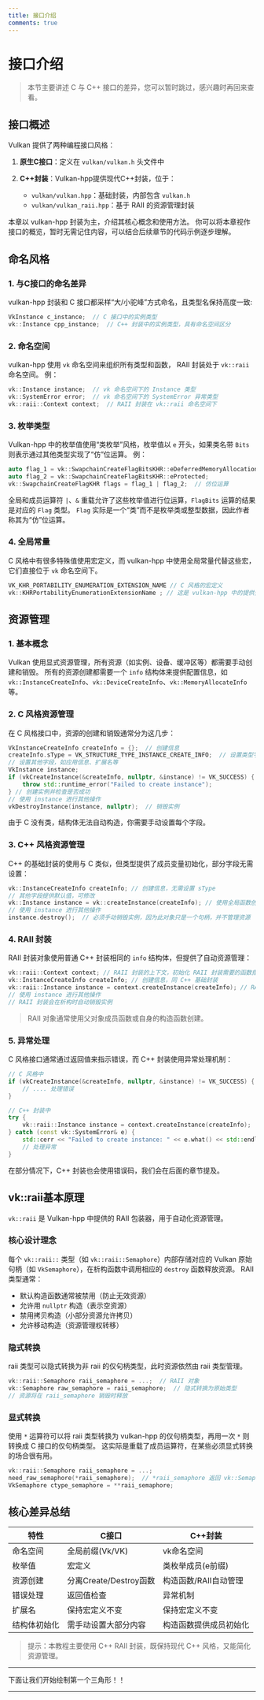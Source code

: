 ```yaml
---
title: 接口介绍
comments: true
---
```

# **接口介绍**

> 本节主要讲述 C 与 C++ 接口的差异，您可以暂时跳过，感兴趣时再回来查看。

## **接口概述**

Vulkan 提供了两种编程接口风格：

1. **原生C接口**：定义在 `vulkan/vulkan.h` 头文件中

2. **C++封装**：Vulkan-hpp提供现代C++封装，位于：
    - `vulkan/vulkan.hpp`：基础封装，内部包含 `vulkan.h`
    - `vulkan/vulkan_raii.hpp`：基于 RAII 的资源管理封装

本章以 vulkan-hpp 封装为主，介绍其核心概念和使用方法。
你可以将本章视作接口的概览，暂时无需记住内容，可以结合后续章节的代码示例逐步理解。

## **命名风格**

### 1. 与C接口的命名差异

vulkan-hpp 封装和 C 接口都采样“大/小驼峰”方式命名，且类型名保持高度一致:

```cpp
VkInstance c_instance;  // C 接口中的实例类型
vk::Instance cpp_instance;  // C++ 封装中的实例类型，具有命名空间区分
```

### 2. 命名空间

vulkan-hpp 使用 `vk` 命名空间来组织所有类型和函数， RAII 封装处于 `vk::raii` 命名空间。
例：

```cpp
vk::Instance instance;  // vk 命名空间下的 Instance 类型
vk::SystemError error;  // vk 命名空间下的 SystemError 异常类型
vk::raii::Context context;  // RAII 封装在 vk::raii 命名空间下
```

### 3. 枚举类型

Vulkan-hpp 中的枚举值使用“类枚举”风格，枚举值以 `e` 开头，如果类名带 `Bits` 则表示通过其他类型实现了“仿”位运算。
例：

```cpp
auto flag_1 = vk::SwapchainCreateFlagBitsKHR::eDeferredMemoryAllocationEXT;
auto flag_2 = vk::SwapchainCreateFlagBitsKHR::eProtected;
vk::SwapchainCreateFlagKHR flags = flag_1 | flag_2;  // 仿位运算
```

全局和成员运算符 `|`、`&` 重载允许了这些枚举值进行位运算，`FlagBits` 运算的结果是对应的 `Flag` 类型。
`Flag` 实际是一个“类”而不是枚举类或整型数据，因此作者称其为“仿”位运算。

### 4. 全局常量

C 风格中有很多特殊值使用宏定义，而 vulkan-hpp 中使用全局常量代替这些宏，它们直接位于 `vk` 命名空间下。

```cpp
VK_KHR_PORTABILITY_ENUMERATION_EXTENSION_NAME // C 风格的宏定义
vk::KHRPortabilityEnumerationExtensionName ; // 这是 vulkan-hpp 中的提供全局常量
```

## **资源管理**

### 1. 基本概念

Vulkan 使用显式资源管理，所有资源（如实例、设备、缓冲区等）都需要手动创建和销毁。
所有的资源创建都需要一个 `info` 结构体来提供配置信息，如 `vk::InstanceCreateInfo`、`vk::DeviceCreateInfo`、`vk::MemoryAllocateInfo` 等。

### 2. C 风格资源管理

在 C 风格接口中，资源的创建和销毁通常分为这几步：

```cpp
VkInstanceCreateInfo createInfo = {};  // 创建信息
createInfo.sType = VK_STRUCTURE_TYPE_INSTANCE_CREATE_INFO;  // 设置类型字段 sType
// 设置其他字段，如应用信息、扩展名等
VkInstance instance;
if (vkCreateInstance(&createInfo, nullptr, &instance) != VK_SUCCESS) {
    throw std::runtime_error("Failed to create instance");
} // 创建实例并检查是否成功
// 使用 instance 进行其他操作
vkDestroyInstance(instance, nullptr);  // 销毁实例
```

由于 C 没有类，结构体无法自动构造，你需要手动设置每个字段。

### 3. C++ 风格资源管理

C++ 的基础封装的使用与 C 类似，但类型提供了成员变量初始化，部分字段无需设置：

```cpp
vk::InstanceCreateInfo createInfo; // 创建信息，无需设置 sType
// 其他字段提供默认值，可修改
vk::Instance instance = vk::createInstance(createInfo); // 使用全局函数创建实例
// 使用 instance 进行其他操作
instance.destroy();  // 必须手动销毁实例，因为此对象只是一个句柄，并不管理资源
```

### 4. RAII 封装

RAII 封装对象使用普通 C++ 封装相同的 `info` 结构体，但提供了自动资源管理：

```cpp
vk::raii::Context context; // RAII 封装的上下文，初始化 RAII 封装需要的函数指针
vk::InstanceCreateInfo createInfo; // 创建信息，同 C++ 基础封装
vk::raii::Instance instance = context.createInstance(createInfo); // RAII 封装创建实例
// 使用 instance 进行其他操作
// RAII 封装会在析构时自动销毁实例
```

> RAII 对象通常使用父对象成员函数或自身的构造函数创建。

### 5. 异常处理

C 风格接口通常通过返回值来指示错误，而 C++ 封装使用异常处理机制：

```cpp
// C 风格中
if (vkCreateInstance(&createInfo, nullptr, &instance) != VK_SUCCESS) {
    // .... 处理错误
}

// C++ 封装中
try {
    vk::raii::Instance instance = context.createInstance(createInfo);
} catch (const vk::SystemError& e) {
    std::cerr << "Failed to create instance: " << e.what() << std::endl;
    // 处理异常
}
```

在部分情况下，C++ 封装也会使用错误码，我们会在后面的章节提及。

## **vk::raii基本原理**

`vk::raii` 是 Vulkan-hpp 中提供的 RAII 包装器，用于自动化资源管理。

### 核心设计理念

每个 `vk::raii::` 类型（如 `vk::raii::Semaphore`）内部存储对应的 Vulkan 原始句柄（如 `VkSemaphore`），在析构函数中调用相应的 `destroy` 函数释放资源。 RAII 类型通常：

- 默认构造函数通常被禁用（防止无效资源）
- 允许用 `nullptr` 构造（表示空资源）
- 禁用拷贝构造（小部分资源允许拷贝）
- 允许移动构造（资源管理权转移）

### 隐式转换

raii 类型可以隐式转换为非 raii 的仅句柄类型，此时资源依然由 raii 类型管理。

```cpp
vk::raii::Semaphore raii_semaphore = ...;  // RAII 对象
vk::Semaphore raw_semaphore = raii_semaphore;  // 隐式转换为原始类型
// 资源将在 raii_semaphore 销毁时释放
```

### 显式转换

使用 `*` 运算符可以将 raii 类型转换为 vulkan-hpp 的仅句柄类型，再用一次 `*` 则转换成 C 接口的仅句柄类型。
这实际是重载了成员运算符，在某些必须显式转换的场合很有用。

```cpp
vk::raii::Semaphore raii_semaphore = ...;
need_raw_semaphore(*raii_semaphore);  // *raii_semaphore 返回 vk::Semaphore&
VkSemaphore ctype_semaphore = **raii_semaphore;
```

## **核心差异总结**

| 特性     | C接口                | C++封装         |
|--------|--------------------|---------------|
| 命名空间   | 全局前缀(Vk/VK)        | vk命名空间        |
| 枚举值    | 宏定义                | 类枚举成员(e前缀)    |
| 资源创建   | 分离Create/Destroy函数 | 构造函数/RAII自动管理 |
| 错误处理   | 返回值检查              | 异常机制          |
| 扩展名    | 保持宏定义不变            | 保持宏定义不变       |
| 结构体初始化 | 需手动设置大部分内容         | 构造函数提供成员初始化   |

> 提示：本教程主要使用 C++ RAII 封装，既保持现代 C++ 风格，又能简化资源管理。

---

下面让我们开始绘制第一个三角形！！

---
